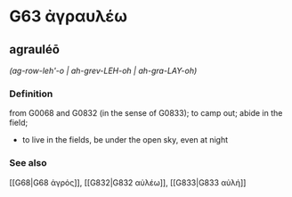 # G63 ἀγραυλέω

## agrauléō

_(ag-row-leh'-o | ah-grev-LEH-oh | ah-gra-LAY-oh)_

### Definition

from G0068 and G0832 (in the sense of G0833); to camp out; abide in the field; 

- to live in the fields, be under the open sky, even at night

### See also

[[G68|G68 ἀγρός]], [[G832|G832 αὐλέω]], [[G833|G833 αὐλή]]
